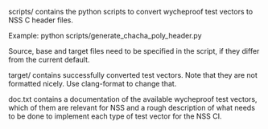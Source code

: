 scripts/ contains the python scripts to convert wycheproof test vectors to 
NSS C header files. 

Example:
python scripts/generate_chacha_poly_header.py

Source, base and target files need to be specified in the script, if they differ
from the current default.

target/ contains successfully converted test vectors.
Note that they are not formatted nicely. Use clang-format to change that. 

doc.txt contains a documentation of the available wycheproof test vectors, 
which of them are relevant for NSS and a rough description of what needs
to be done to implement each type of test vector for the NSS CI.
